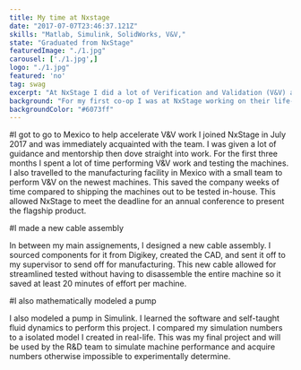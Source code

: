 ```yaml
---
title: My time at Nxstage
date: "2017-07-07T23:46:37.121Z"
skills: "Matlab, Simulink, SolidWorks, V&V,"
state: "Graduated from NxStage"
featuredImage: "./1.jpg"
carousel: ['./1.jpg',]
logo: "./1.jpg"
featured: 'no'
tag: swag
excerpt: "At NxStage I did a lot of Verification and Validation (V&V) and Matlab work"
background: "For my first co-op I was at NxStage working on their life-changing dialysis machines."
backgroundColor: "#6073ff"
---
```


#I got to go to Mexico to help accelerate V&V work
I joined NxStage in July 2017 and was immediately acquainted with the team. I was given a lot of guidance and mentorship then dove straight into work. For the first three months I spent a lot of time performing V&V work and testing the machines. I also travelled to the manufacturing facility in Mexico with a small team to perform V&V on the newest machines. This saved the company weeks of time compared to shipping the machines out to be tested in-house. This allowed NxStage to meet the deadline for an annual conference to present the flagship product. 

#I made a new cable assembly

In between my main assignements, I designed a new cable assembly. I sourced components for it from Digikey, created the CAD, and sent it off to my supervisor to send off for manufacturing. This new cable allowed for streamlined tested without having to disassemble the entire machine so it saved at least 20 minutes of effort per machine. 

#I also mathematically modeled a pump

I also modeled a pump in Simulink. I learned the software and self-taught fluid dynamics to perform this project. I compared my simulation numbers to a isolated model I created in real-life. This was my final project and will be used by the R&D team to simulate machine performance and acquire numbers otherwise impossible to experimentally determine.